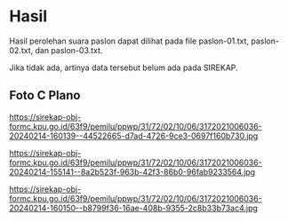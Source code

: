 # Hasil

Hasil perolehan suara paslon dapat dilihat pada file paslon-01.txt, paslon-02.txt, dan paslon-03.txt.

Jika tidak ada, artinya data tersebut belum ada pada SIREKAP.

## Foto C Plano

https://sirekap-obj-formc.kpu.go.id/63f9/pemilu/ppwp/31/72/02/10/06/3172021006036-20240214-160139--44522665-d7ad-4726-9ce3-0697f160b730.jpg

https://sirekap-obj-formc.kpu.go.id/63f9/pemilu/ppwp/31/72/02/10/06/3172021006036-20240214-155141--8a2b523f-963b-42f3-86b0-96fab9233564.jpg

https://sirekap-obj-formc.kpu.go.id/63f9/pemilu/ppwp/31/72/02/10/06/3172021006036-20240214-160150--b8799f36-16ae-408b-9355-2c8b33b73ac4.jpg
